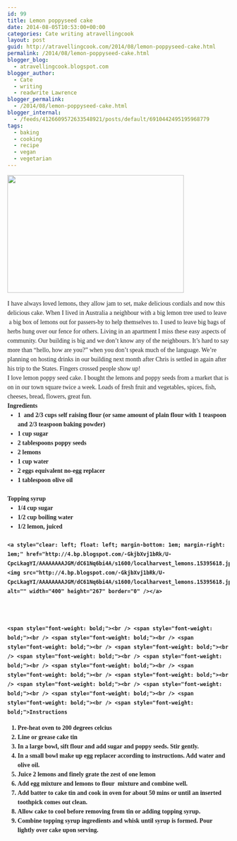 ```yaml
---
id: 99
title: Lemon poppyseed cake
date: 2014-08-05T10:53:00+00:00
categories: Cate writing atravellingcook
layout: post
guid: http://atravellingcook.com/2014/08/lemon-poppyseed-cake.html
permalink: /2014/08/lemon-poppyseed-cake.html
blogger_blog:
  - atravellingcook.blogspot.com
blogger_author:
  - Cate
  - writing
  - readwrite Lawrence
blogger_permalink:
  - /2014/08/lemon-poppyseed-cake.html
blogger_internal:
  - /feeds/4126609572633548921/posts/default/6910442495195968779
tags:
  - baking
  - cooking
  - recipe
  - vegan
  - vegetarian
---
```





  <a  href="http://3.bp.blogspot.com/-AImSvSA-Hpo/VPiGaq7oonI/AAAAAAAAKwk/KhOVMROKkz8/s1600/lemon_poppy_seed_cake.jpg"><img src="http://3.bp.blogspot.com/-AImSvSA-Hpo/VPiGaq7oonI/AAAAAAAAKwk/KhOVMROKkz8/s1600/lemon_poppy_seed_cake.jpg" alt="" width="400" height="266" border="0" /></a>





<div style="color: #212121; font-family: Georgia, 'Times New Roman', Times, serif; font-size: 14px; line-height: 21px; margin-bottom: 1.5em; padding: 0px;">
  I have always loved lemons, they allow jam to set, make delicious cordials and now this delicious cake. When I lived in Australia a neighbour with a big lemon tree used to leave  a big box of lemons out for passers-by to help themselves to. I used to leave big bags of herbs hung over our fence for others. Living in an apartment I miss these easy aspects of community. Our building is big and we don&#8217;t know any of the neighbours. It&#8217;s hard to say more than &#8220;hello, how are you?&#8221; when you don&#8217;t speak much of the language. We&#8217;re planning on hosting drinks in our building next month after Chris is settled in again after his trip to the States. Fingers crossed people show up!




<div style="color: #212121; font-family: Georgia, 'Times New Roman', Times, serif; font-size: 14px; line-height: 21px; margin-bottom: 1.5em; padding: 0px;">
  I love lemon poppy seed cake. I bought the lemons and poppy seeds from a market that is on in our town square twice a week. Loads of fresh fruit and vegetables, spices, fish, cheeses, bread, flowers, great fun.


<div style="color: #212121; font-family: Georgia, 'Times New Roman', Times, serif; font-size: 14px; line-height: 21px; margin-bottom: 1.5em; padding: 0px;">
  <span style="font-weight: bold;">Ingredients


<ul style="color: #212121; font-family: Georgia, 'Times New Roman', Times, serif; font-size: 14px; line-height: 21px; margin: 0px 0px 1.5em 1.667em; padding: 0px;">
  <li style="margin: 0px; padding: 0px;">
    1  and 2/3 cups self raising flour (or same amount of plain flour with 1 teaspoon and 2/3 teaspoon baking powder)
  </li>
  <li style="margin: 0px; padding: 0px;">
    1 cup sugar
  </li>
  <li style="margin: 0px; padding: 0px;">
    2 tablespoons poppy seeds
  </li>
  <li style="margin: 0px; padding: 0px;">
    2 lemons
  </li>
  <li style="margin: 0px; padding: 0px;">
    1 cup water
  </li>
  <li style="margin: 0px; padding: 0px;">
    2 eggs equivalent no-egg replacer
  </li>
  <li style="margin: 0px; padding: 0px;">
    1 tablespoon olive oil
  </li>
</ul>

<div style="color: #212121; font-family: Georgia, 'Times New Roman', Times, serif; font-size: 14px; line-height: 21px; margin-bottom: 1.5em; padding: 0px;">
  <span style="font-weight: bold;">Topping syrup


<ul style="color: #212121; font-family: Georgia, 'Times New Roman', Times, serif; font-size: 14px; line-height: 21px; margin: 0px 0px 1.5em 1.667em; padding: 0px;">
  <li style="margin: 0px; padding: 0px;">
    1/4 cup sugar
  </li>
  <li style="margin: 0px; padding: 0px;">
    1/2 cup boiling water
  </li>
  <li style="margin: 0px; padding: 0px;">
    1/2 lemon, juiced
  </li>
</ul>

<div style="color: #212121; font-family: Georgia, 'Times New Roman', Times, serif; font-size: 14px; line-height: 21px; margin-bottom: 1.5em; padding: 0px;">
  
    <a style="clear: left; float: left; margin-bottom: 1em; margin-right: 1em;" href="http://4.bp.blogspot.com/-GkjbXvj1bRk/U-CpcLkagYI/AAAAAAAAJGM/dC61Nq6bi4A/s1600/localharvest_lemons.15395618.jpg"><img src="http://4.bp.blogspot.com/-GkjbXvj1bRk/U-CpcLkagYI/AAAAAAAAJGM/dC61Nq6bi4A/s1600/localharvest_lemons.15395618.jpg" alt="" width="400" height="267" border="0" /></a>
  
  
  
    <span style="font-weight: bold;"><br /> <span style="font-weight: bold;"><br /> <span style="font-weight: bold;"><br /> <span style="font-weight: bold;"><br /> <span style="font-weight: bold;"><br /> <span style="font-weight: bold;"><br /> <span style="font-weight: bold;"><br /> <span style="font-weight: bold;"><br /> <span style="font-weight: bold;"><br /> <span style="font-weight: bold;"><br /> <span style="font-weight: bold;"><br /> <span style="font-weight: bold;"><br /> <span style="font-weight: bold;"><br /> <span style="font-weight: bold;"><br /> <span style="font-weight: bold;">Instructions
  


<ol style="color: #212121; font-family: Georgia, 'Times New Roman', Times, serif; font-size: 14px; line-height: 21px; margin: 0px 0px 1.5em 1.667em; padding: 0px;">
  <li style="margin: 0px; padding: 0px;">
    Pre-heat oven to 200 degrees celcius
  </li>
  <li style="margin: 0px; padding: 0px;">
    Line or grease cake tin
  </li>
  <li style="margin: 0px; padding: 0px;">
    In a large bowl, sift flour and add sugar and poppy seeds. Stir gently.
  </li>
  <li style="margin: 0px; padding: 0px;">
    In a small bowl make up egg replacer according to instructions. Add water and olive oil.
  </li>
  <li style="margin: 0px; padding: 0px;">
    Juice 2 lemons and finely grate the zest of one lemon
  </li>
  <li style="margin: 0px; padding: 0px;">
    Add egg mixture and lemons to flour  mixture and combine well.
  </li>
  <li style="margin: 0px; padding: 0px;">
    Add batter to cake tin and cook in oven for about 50 mins or until an inserted toothpick comes out clean.
  </li>
  <li style="margin: 0px; padding: 0px;">
    Allow cake to cool before removing from tin or adding topping syrup.
  </li>
  <li style="margin: 0px; padding: 0px;">
    Combine topping syrup ingredients and whisk until syrup is formed. Pour lightly over cake upon serving.
  </li>
</ol>

<div style="color: #212121; font-family: Georgia, 'Times New Roman', Times, serif; font-size: 14px; line-height: 21px; margin-bottom: 1.5em; padding: 0px;">

